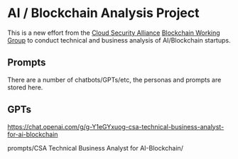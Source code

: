 # AI / Blockchain Analysis Project

This is a new effort from the [Cloud Security Alliance](https://cloudsecurityalliance.org/) 
[Blockchain Working Group](https://cloudsecurityalliance.org/research/working-groups/blockchain) to conduct technical and business analysis of AI/Blockchain startups.

## Prompts

There are a number of chatbots/GPTs/etc, the personas and prompts are stored here.

## GPTs

https://chat.openai.com/g/g-Y1eGYxuog-csa-technical-business-analyst-for-ai-blockchain

prompts/CSA Technical Business Analyst for AI-Blockchain/
